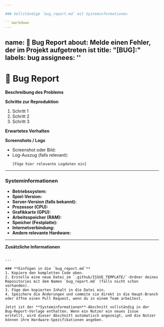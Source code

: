 ```yaml
---

### Vollständige `bug_report.md` mit Systeminformationen

```markdown
---
```

name: 🐛 Bug Report
about: Melde einen Fehler, der im Projekt aufgetreten ist
title: "[BUG]:"
labels: bug
assignees: ''
---

# 🐛 Bug Report

**Beschreibung des Problems**
<!-- Beschreibe das Problem so detailliert wie möglich. Was ist passiert, und was hast du erwartet, das passieren sollte? -->

**Schritte zur Reproduktion**
<!-- Beschreibe die Schritte, um das Problem zu reproduzieren. Gib möglichst genaue Details an. -->
1. Schritt 1
2. Schritt 2
3. Schritt 3

**Erwartetes Verhalten**
<!-- Beschreibe, was deiner Meinung nach hätte passieren sollen. -->

**Screenshots / Logs**
<!-- Wenn möglich, füge Screenshots oder Log-Dateien bei, die das Problem verdeutlichen. -->
- Screenshot oder Bild:
- Log-Auszug (falls relevant):
  ```log
  [Füge hier relevante Logdaten ein]
  ```

---

### **Systeminformationen**
<!-- Fülle bitte alle verfügbaren Felder aus. Je mehr Details, desto besser! -->

- **Betriebssystem:** 
  <!-- Beispiel: Windows 10 Pro 64-bit, Linux Ubuntu 22.04, macOS Ventura -->
- **Spiel-Version:** 
  <!-- Beispiel: VenoX RP v1.2.3 -->
- **Server-Version (falls bekannt):** 
  <!-- Beispiel: FiveM 5848 -->
- **Prozessor (CPU):** 
  <!-- Beispiel: Intel Core i7-9700K, AMD Ryzen 5 5600X -->
- **Grafikkarte (GPU):** 
  <!-- Beispiel: NVIDIA GeForce GTX 1080 Ti, AMD Radeon RX 6800 -->
- **Arbeitsspeicher (RAM):** 
  <!-- Beispiel: 16 GB DDR4 3200 MHz -->
- **Speicher (Festplatte):** 
  <!-- Beispiel: SSD 500 GB, HDD 1 TB -->
- **Internetverbindung:** 
  <!-- Beispiel: 50 Mbit/s Download, 10 Mbit/s Upload -->
- **Andere relevante Hardware:** 
  <!-- Beispiel: USB-Controller, Joystick, spezielles Headset -->

---

**Zusätzliche Informationen**
<!-- Alles andere, das hilfreich sein könnte, wie z. B. Ideen für mögliche Ursachen, Zusammenhänge mit anderen Fehlern oder eine mögliche Lösung. -->
```

---

### **Einfügen in die `bug_report.md`**
1. Kopiere den kompletten Code oben.
2. Erstelle eine neue Datei im `.github/ISSUE_TEMPLATE/`-Ordner deines Repositories mit dem Namen `bug_report.md` (falls nicht schon vorhanden).
3. Füge den kopierten Inhalt in die Datei ein.
4. Speichere die Änderungen und commite sie direkt in die Haupt-Branch oder öffne einen Pull Request, wenn du in einem Team arbeitest.

Jetzt ist der **Systeminformationen**-Abschnitt vollständig in der Bug-Report-Vorlage enthalten. Wenn ein Nutzer ein neues Issue erstellt, wird dieser Abschnitt automatisch angezeigt, und die Nutzer können ihre Hardware-Spezifikationen angeben.